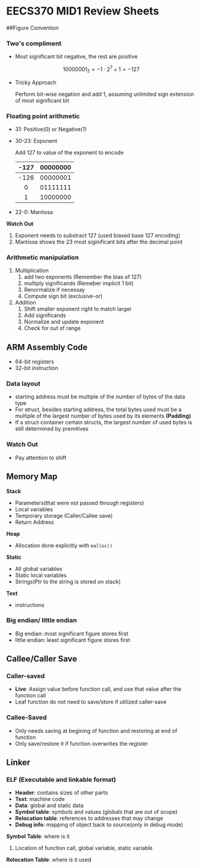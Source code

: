 # EECS370 MID1 Review Sheets

##Figure Convention

### Two's compliment

* Most significant bit negative, the rest are positive

$$
10000001_{2}=-1\cdot 2^{7}+1=-127
$$

* Tricky Approach

  Perform bit-wise negation and add 1, assuming unlimited sign extension of most significant bit

### Floating point arithmetic

* 31: Positive(0) or Negative(1)

* 30-23: Exponent

  Add 127 to value of the exponent to encode

  | -127 | 00000000 |
  | :--: | :------: |
  | -126 | 00000001 |
  |  0   | 01111111 |
  |  1   | 10000000 |

* 22-0: Mantissa

**Watch Out**

1. Exponent needs to substract 127 (used biased base 127 encoding)
2. Mantissa shows the 23 most siginificant bits after the decimal point

### Arithmetic manipulation

1. Multiplication
   1. add two exponents (Remember the bias of 127)
   2. multiply significands (Remeber implicit 1 bit)
   3. Renormalize if necessay
   4. Compute sign bit (exclusive-or)
2. Addition
   1. Shift smaller exponent right to match larger
   2. Add significands
   3. Normalize and update exponent
   4. Check for out of range



## ARM Assembly Code

* 64-bit registers
* 32-bit instruction

### Data layout

* starting address must be multiple of the number of bytes of the data type
* For struct, besides starting address, the total bytes used must be a multiple of the largest number of bytes used by its elements **(Padding)**
* If a struct container certain structs, the largest number of used bytes is still determined by premitives

### Watch Out

* Pay attention to shift 

## Memory Map

**Stack**

* Parameters(that were not passed through registers)
* Local variables
* Temporary storage (Caller/Callee save)
* Return Address

**Heap**

* Allocation done explicitly with `malloc()`

**Static**

* All global variables
* Static local variables
* Strings(Ptr to the string is stored on stack)

**Text**

* instructions

### Big endian/ little endian

* Big endian: most significant figure stores first
* little endian: least significant figure stores first



## Callee/Caller Save

### Caller-saved

* **Live**: Assign value before function call, and use that value after the function call
* Leaf function do not need to save/store if utilized caller-save

### Callee-Saved

* Only needs saving at begining of function and restoring at end of function
* Only save/restore it if function overwrites the register



## Linker

### ELF (Executable and linkable format)

* **Header**: contains sizes of other parts
* **Text**: machine code
* **Data**: global and static data
* **Symbol table**: symbols and values (globals that are out of scope)
* **Relocation table**: references to addresses that may change
* **Debug info**: mapping of object back to source(only in debug mode)

**Symbol Table**: where is it

1. Location of function call, global variable, static variable

**Relocation Table**: where is it used



